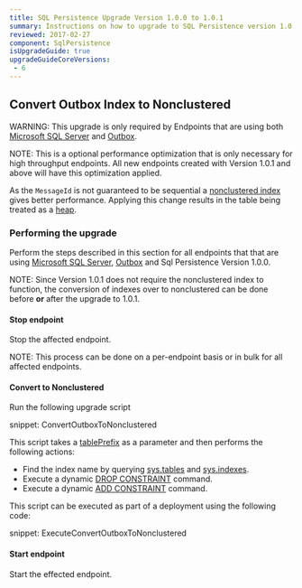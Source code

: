 ```yaml
---
title: SQL Persistence Upgrade Version 1.0.0 to 1.0.1
summary: Instructions on how to upgrade to SQL Persistence version 1.0.1
reviewed: 2017-02-27
component: SqlPersistence
isUpgradeGuide: true
upgradeGuideCoreVersions:
 - 6
---
```




## Convert Outbox Index to Nonclustered

WARNING: This upgrade is only required by Endpoints that are using both [Microsoft SQL Server](/persistence/sql-persistence/#usage-sql-server) and [Outbox](/nservicebus/outbox/).

NOTE: This is a optional performance optimization that is only necessary for high throughput endpoints. All new endpoints created with Version 1.0.1 and above will have this optimization applied.

As the `MessageId` is not guaranteed to be sequential a [nonclustered index](https://docs.microsoft.com/en-us/sql/relational-databases/indexes/clustered-and-nonclustered-indexes-described) gives better performance. Applying this change results in the table being treated as a [heap](https://docs.microsoft.com/en-us/sql/relational-databases/indexes/heaps-tables-without-clustered-indexes).


### Performing the upgrade

Perform the steps described in this section for all endpoints that that are using [Microsoft SQL Server](/persistence/sql-persistence/#usage-sql-server), [Outbox](/nservicebus/outbox/) and Sql Persistence Version 1.0.0.

NOTE: Since Version 1.0.1 does not require the nonclustered index to function, the conversion of indexes over to nonclustered can be done before **or** after the upgrade to 1.0.1.


#### Stop endpoint

Stop the affected endpoint.

NOTE: This process can be done on a per-endpoint basis or in bulk for all affected endpoints.


#### Convert to Nonclustered

Run the following upgrade script

snippet: ConvertOutboxToNonclustered

This script takes a [tablePrefix](/persistence/sql-persistence/#installation-table-prefix) as a parameter and then performs the following actions:

 * Find the index name by querying [sys.tables](https://docs.microsoft.com/en-us/sql/relational-databases/system-catalog-views/sys-tables-transact-sql) and [sys.indexes](https://docs.microsoft.com/en-us/sql/relational-databases/system-catalog-views/sys-indexes-transact-sql).
 * Execute a dynamic [DROP CONSTRAINT](https://docs.microsoft.com/en-us/sql/relational-databases/tables/delete-check-constraints) command.
 * Execute a dynamic [ADD CONSTRAINT](https://docs.microsoft.com/en-us/sql/relational-databases/tables/create-unique-constraints) command.

This script can be executed as part of a deployment using the following code:

snippet: ExecuteConvertOutboxToNonclustered


#### Start endpoint

Start the effected endpoint.
